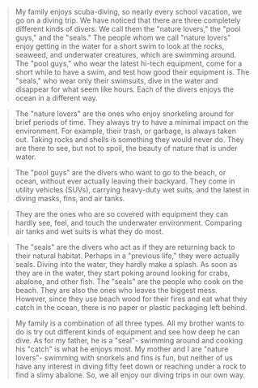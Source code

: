 > My family enjoys scuba-diving, so nearly every school vacation, we go on a diving trip. We have noticed that there are three completely different kinds of divers. We call them the "nature lovers," the "pool guys," and the "seals." The people whom we call "nature lovers" enjoy getting in the water for a short swim to look at the rocks, seaweed, and underwater creatures, which are swimming around. The "pool guys," who wear the latest hi-tech equipment, come for a short while to have a swim, and test how good their equipment is. The "seals," who wear only their swimsuits, dive in the water and disappear for what seem like hours. Each of the divers enjoys the ocean in a different way.

> The "nature lovers" are the ones who enjoy snorkeling around for brief periods of time. They always try to have a minimal impact on the environment. For example, their trash, or garbage, is always taken out. Taking rocks and shells is something they would never do. They are there to see, but not to spoil, the beauty of nature that is under water.

> The "pool guys" are the divers who want to go to the beach, or ocean, without ever actually leaving their backyard. They come in utility vehicles (SUVs), carrying heavy-duty wet suits, and the latest in diving masks, fins, and air tanks.

> They are the ones who are so covered with equipment they can hardly see, feel, and touch the underwater environment.  Comparing air tanks and wet suits is what they do most.

> The "seals" are the divers who act as if they are returning back to their natural habitat. Perhaps in a "previous life," they were actually seals. Diving into the water, they hardly make a splash. As soon as they are in the water, they start poking around looking for crabs, abalone, and other fish. The "seals" are the people who cook on the beach. They are also the ones who leaves the biggest mess. However, since they use beach wood for their fires and eat what they catch in the ocean, there is no paper or plastic packaging left behind.

> My family is a combination of all three types. All my brother wants to do is try out different kinds of equipment and see how deep he can dive. As for my father, he is a "seal"- swimming around and cooking his "catch" is what he enjoys most. My mother and I are "nature lovers"- swimming with snorkels and fins is fun, but neither of us have any interest in diving fifty feet down or reaching under a rock to find a slimy abalone. So, we all enjoy our diving trips in our own way.

